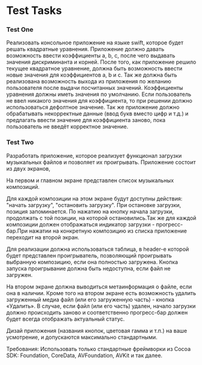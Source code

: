 # Test Tasks #


### Test One ###

Реализовать консольное приложение на языке swift, которое будет решать квадратные уравнения. Приложение должно давать возможность ввести коэффициенты a, b, c, после чего выдавать значения дискриминанта и корней. После того, как приложение решило текущее квадратное уравнение, должна быть возможность ввести новые значения для коэффициентов a, b и с. Так же должна быть реализована возможность выхода из приложения по желанию пользователя после выдачи посчитанных значений. Коэффициенты уравнения должны иметь значения по умолчанию. Если пользователь не ввел никакого значения для коэффициента, то при решении должно использоваться дефолтное значение. Так же приложение должно обрабатывать некорректные данные (ввод букв вместо цифр и т.д.) и предлагать ввести значение для коэффициента заново, пока пользователь не введёт корректное значение.

### Test Two ###

Разработать приложение, которое реализует функционал загрузки музыкальных файлов 
 и позволяет их проигрывать. Приложение состоит из двух экранов,

На первом и главном экране представлен список музыкальных композиций.

Для каждой композиции на этом экране будут доступны действия: "начать загрузку", "остановить загрузку". При остановке загрузки, позиция запоминается. По нажатию на кнопку начала загрузки, продолжать с той позиции, на которой остановились.Так же для каждой композиции должен отображаться индикатор загрузки - прогресс-бар.При нажатии на конкретную композицию из списка приложение переходит на второй экран.

Для реализации должна использоваться таблица, в header-е которой будет представлен проигрыватель, позволяющий проигрывать выбранную композицию, если она полностью загружена. Кнопка запуска проигрывание должна быть недоступна, если файл не загружен.

На втором экране должна выводиться метаинформация о файле, если она в наличии. Кроме того на втором экране есть возможность удалить загруженный медиа файл (или его загруженную часть) - кнопка «Удалить». В случае, если файл (или его часть) удален, начало загрузки должно происходить заново и соответственно прогресс-бар должен будет всегда отображать актуальный статус.

Дизай приложения (названия кнопок, цветовая гамма и т.п.) на ваше усмотрение, и допускаются максимально стандартными.

Требования:
Использовать только стандартные фреймворки из Cocoa SDK: Foundation, CoreData, AVFoundation, AVKit и так далее.

